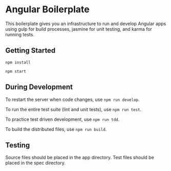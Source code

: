 # Angular Boilerplate

This boilerplate gives you an infrastructure to run and develop Angular apps
using gulp for build processes, jasmine for unit testing, and karma for running
tests.

## Getting Started

`npm install`

`npm start`

## During Development

To restart the server when code changes, use `npm run develop`.

To run the entire test suite (lint and unit tests), use `npm run test`.

To practice test driven development, use `npm run tdd`.

To build the distributed files, use `npm run build`.

## Testing

Source files should be placed in the app directory. Test files should be placed
in the spec directory.



